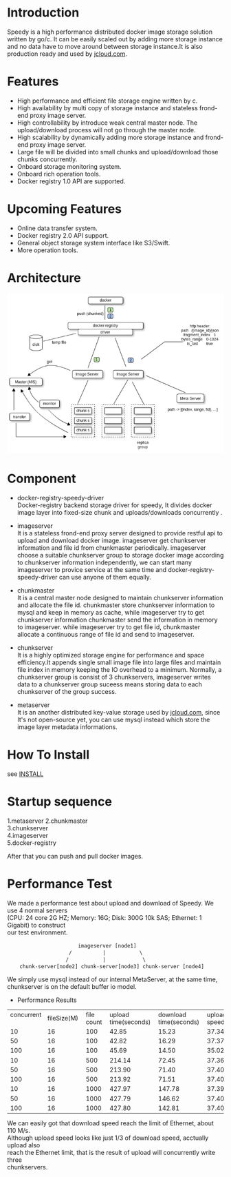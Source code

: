 Introduction
============

Speedy is a high performance distributed docker image storage solution written by go/c. It can be easily scaled out by adding more storage instance and no data have to move around between storage instance.It is also production ready and used by [jcloud.com](http://jcloud.com).

Features
============
* High performance and efficient file storage engine written by c.
* High availability by multi copy of storage instance and stateless frond-end proxy image server.
* High controllability by introduce weak central master node. The upload/download process will not go through the master node.
* High scalability by dynamically adding more storage instance and frond-end proxy image server.
* Large file will be divided into small chunks and upload/download those chunks concurrently.
* Onboard storage monitoring system.
* Onboard rich operation tools.
* Docker registry 1.0 API are supported.

Upcoming Features
============
* Online data transfer system.
* Docker registry 2.0 API support.
* General object storage system interface like S3/Swift.
* More operation tools.

Architecture
============
![architecture](docs/speedy-arch.png)

Component
============
* docker-registry-speedy-driver       
Docker-registry backend storage driver for speedy, It divides docker image layer into fixed-size chunk and uploads/downloads concurrently .

* imageserver            
It is a stateless frond-end proxy server designed to provide restful api to upload and download docker image. 
imageserver get chunkserver information and file id from chunkmaster periodically. 
imageserver choose a suitable chunkserver group to storage docker image according to chunkserver information independently, 
we can start many imageserver to provice service at the same time and docker-registry-speedy-driver can use anyone of them equally.

* chunkmaster              
It is a central master node designed to maintain chunkserver information and allocate the file id. 
chunkmaster store chunkserver information to mysql and keep in memory as cache, while imageserver try to get chunkserver information chunkmaster send the information in memory to imageserver.
while imageserver try to get file id, chunkmaster allocate a continuous range of file id and send to imageserver.

* chunkserver             
It is a highly optimized storage engine for performance and space efficiency.It appends single small image file into large files and maintain file index in memory keeping the IO overhead to a minimum. Normally, a chunkserver group is consist of 3 chunkservers, imageserver writes data to a chunkserver group suceess means storing data to each chunkserver of the group success. 

* metaserver        
It is an another distributed key-value storage used by [jcloud.com](http://jcloud.com), since It's not open-source yet, you can use mysql instead which store the image layer metadata informations.

How To Install
=============
see [INSTALL](INSTALL)

Startup sequence
================
1.metaserver
2.chunkmaster   
3.chunkserver   
4.imageserver   
5.docker-registry   

After that you can push and pull docker images.

Performance Test
================

We made a performance test about upload and download of Speedy. We use 4 normal servers   
(CPU: 24 core 2G HZ; Memory: 16G; Disk: 300G 10k SAS; Ethernet: 1 Gigabit) to construct   
our test environment. 

                           imageserver [node1]
                        /          |           \
                       /           |            \
        chunk-server[node2] chunk-server[node3] chunk-server [node4]

We simply use mysql instead of our internal MetaServer, at the same time,    
chunkserver is on the default buffer io model.

+ Performance Results

<table>
<tr><td> concurrent &nbsp;</td><td> fileSize(M)&nbsp; </td><td> file count&nbsp; </td><td> upload time(seconds)&nbsp; </td><td> download time(seconds)&nbsp; </td><td> upload speed(M/s)&nbsp; </td><td> download speed(M/s)&nbsp; </td></tr>
<tr><td> 10         </td><td> 16          </td><td> 100        </td><td> 42.85                </td><td> 15.23                  </td><td> 37.34        </td><td> 105.06 </td></tr>
<tr><td> 50         </td><td> 16          </td><td> 100        </td><td> 42.82                </td><td> 16.29                  </td><td> 37.37        </td><td> 98.22 </td></tr>
<tr><td> 100        </td><td> 16          </td><td> 100        </td><td> 45.69                </td><td> 14.50                  </td><td> 35.02        </td><td> 110.34 </td></tr>
<tr><td> 10         </td><td> 16          </td><td> 500        </td><td> 214.14               </td><td> 72.45                  </td><td> 37.36        </td><td> 110.42 </td></tr>
<tr><td> 50         </td><td> 16          </td><td> 500        </td><td> 213.90               </td><td> 71.40                  </td><td> 37.40        </td><td> 112.04 </td></tr>
<tr><td> 100        </td><td> 16          </td><td> 500        </td><td> 213.92               </td><td> 71.51                  </td><td> 37.40        </td><td> 111.87 </td></tr>
<tr><td> 10         </td><td> 16          </td><td> 1000       </td><td> 427.97               </td><td> 147.78                 </td><td> 37.39        </td><td> 108.27 </td></tr>
<tr><td> 50         </td><td> 16          </td><td> 1000       </td><td> 427.79               </td><td> 146.62                 </td><td> 37.40        </td><td> 109.13 </td></tr>
<tr><td> 100        </td><td> 16          </td><td> 1000       </td><td> 427.80               </td><td> 142.81                 </td><td> 37.40        </td><td> 109.13 </td></tr>
</table>


We can easily got that download speed reach the limit of Ethernet, about 110 M/s.    
Although upload speed looks like just 1/3 of download speed, acctually upload also    
reach the Ethernet limit, that is the result of upload will concurrently write three   
chunkservers.
